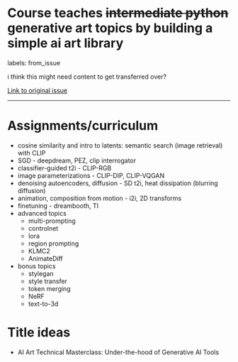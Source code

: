 # Course teaches ~~intermediate python~~ generative art topics by building a simple ai art library

labels: from_issue

i think this might need content to get transferred over?

[Link to original issue](https://github.com/dmarx/bench-warmers/issues/34)

---

# Assignments/curriculum

* cosine similarity and intro to latents: semantic search (image retrieval) with CLIP
* SGD - deepdream, PEZ, clip interrogator
* classifier-guided t2i - CLIP-RGB
* image parameterizations - CLIP-DIP, CLIP-VQGAN
* denoising autoencoders, diffusion - SD t2i, heat dissipation (blurring diffusion)
* animation, composition from motion - i2i, 2D transforms
* finetuning - dreambooth, TI
* advanced topics
  * multi-prompting
  * controlnet
  * lora
  * region prompting
  * KLMC2
  * AnimateDiff
* bonus topics
  * stylegan
  * style transfer
  * token merging
  * NeRF
  * text-to-3d
 
# Title ideas

* AI Art Technical Masterclass: Under-the-hood of Generative AI Tools
